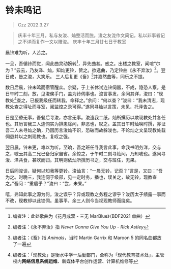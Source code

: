 # 铃未鸣记

> Czz 2022.3.27

> 庆丰十年三月，私与友浚、灿整活而脱。浚之友泷作文简记，私以非事者记之不详而复作一文以赠浚。 庆丰十年三月廿七日于教室

晨铃难为听，人苦之。

一旦，吾循铃而觉，闻此曲灵动婉转[^1]，异先曲甚。惑之。出楼之教室，闻喧“尔为？”云云，乃友泽、灿，知灿更铃，赞之。欲选曲，乃定铃曲《永不弃汝》[^2]。翌日成，告之浚，大笑乐。 三人后复更《畜》[^3]并嘉然曲等，同乐之不提。

数日后晨，铃未鸣而宿管醒众。余疑，于上长休试连铃伺器，不成，隐恐人察。是日午时二刻，放，见浚俟手门，盖为铃伺事也。浚言事发，余问其详，浚曰：“现教处[^4]查之，已报我级任而转我，命释之。”余问：“何以查？”浚曰：“我未清志，现教处查之得址而寻室，阅监控之录可得。”遂同寻灿以言策，未见，托泽告之。

日是至昏无事，吾餐后寻浚，亦言无事。浚遗我二纸，灿所撰历以欺现教处并各任也。其历言我三人连伺实为排患除问，非恶也，叹之。盖其日午时灿唤时撰，亦证吾二人未寻灿之确，乃因历言浚灿不识，恐破而故躲浚也，不论灿之文呈现教处载伺患并以之刺现教也。复叹之强。

翌日晨，铃未更，难以为听。至晌，吾之班任寻我言此事，命我书明务洋，交与之，唬云其高二兄已备归家自省。余惊之，于午时二刻寻灿问，乃知唬也。遂同寻浚、泽共食，甚欢而归。其明则依灿所撰历书之，交与班任，无果。

日后同浚谈，疑何以知我等更铃。浚讪言：“一晨无铃，记否？”言是，又曰：“吾为之。时晚三，我连伺于级部，见一定时务，播也，误关之，故无铃，现教查之。”吾问：“重启乎？”浚曰：“尝，未果。”

嘻，弗知此事之源为何。浚之误乎？异或现教之务程之谬乎？浚历太子绩露一事而不改，现教却以此锁伺。虽事平，余三人则今当视现教师而绕矣。

[^1]: 编者注：此处歌曲为《花月成双 - 三无 MarBlue》（BDF2021 单曲）
[^2]: 编者注：《永不弃汝》指 _Never Gonna Give You Up - Rick Astley_
[^3]: 编者注：《畜》指 _Animals_，当时 Martin Garrix 和 Maroon 5 的同名曲都放了一遍
[^4]: 编者注：「现教处」是衡水中学一后勤部门，全称为「现代教育技术处」，主管校内**网络信息系统运维**、新媒体平台创作运营、计算机维修等
